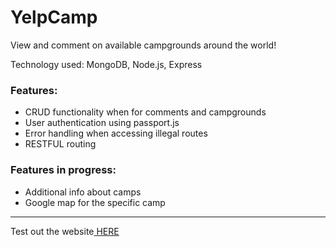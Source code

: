 # YelpCamp
View and comment on available campgrounds around the world!


Technology used: MongoDB, Node.js, Express

<h3>Features: </h3>
<ul>
  <li>CRUD functionality when for comments and campgrounds</li>
  <li>User authentication using passport.js</li>
  <li>Error handling when accessing illegal routes</li>
  <li>RESTFUL routing</li>
</ul>

<h3>Features in progress: </h3>
<ul>
  <li>Additional info about camps</li>
  <li>Google map for the specific camp</li>
</ul>

<hr>

<p>Test out the website<a href="https://boiling-waters-12746.herokuapp.com/"> HERE</a></p>
